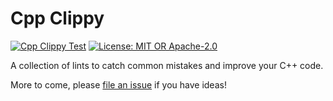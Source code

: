 # Cpp Clippy

[![Cpp Clippy Test](https://github.com/cpp-clippy/cpp-clippy/actions/workflows/cpp-clippy.yml/badge.svg?branch=main)](https://github.com/ismaelJimenez/cpp-clippy/actions)
[![License: MIT OR Apache-2.0](https://img.shields.io/crates/l/clippy.svg)](#license)

A collection of lints to catch common mistakes and improve your C++ code.

More to come, please [file an issue](https://github.com/cpp-clippy/cpp-clippy/issues) if you have ideas!

